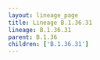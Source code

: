 ```yaml
---
layout: lineage_page
title: Lineage B.1.36.31
lineage: B.1.36.31
parent: B.1.36
children: ['B.1.36.31']
---
```

